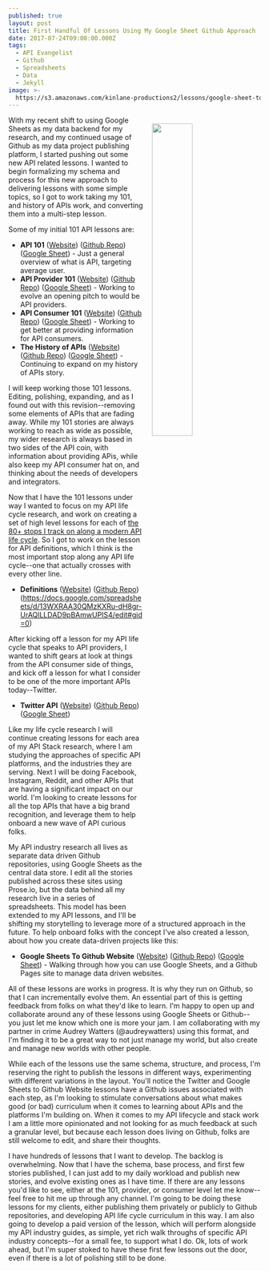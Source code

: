 ```yaml
---
published: true
layout: post
title: First Handful Of Lessons Using My Google Sheet Github Approach
date: 2017-07-24T09:00:00.000Z
tags:
  - API Evangelist
  - Github
  - Spreadsheets
  - Data
  - Jekyll
image: >-
  https://s3.amazonaws.com/kinlane-productions2/lessons/google-sheet-to-github.png
---
```

<p><img src="https://s3.amazonaws.com/kinlane-productions2/lessons/google-sheet-to-github.png" align="right" width="40%" style="padding: 15px;" /></p>With my recent shift to using Google Sheets as my data backend for my research, and my continued usage of Github as my data project publishing platform, I started pushing out some new API related lessons. I wanted to begin formalizing my schema and process for this new approach to delivering lessons with some simple topics, so I got to work taking my 101, and history of APIs work, and converting them into a multi-step lesson.

Some of my initial 101 API lessons are:

- **API 101** ([Website](http://101.apievangelist.com/)) ([Github Repo](https://github.com/api-evangelist/101)) ([Google Sheet](https://docs.google.com/spreadsheets/d/e/2PACX-1vRZ5VwkOard0nnwu8N_C-XMjAgOAElAMBrs7HHMKPtoGApmrau9yHPxVcNdiFfzLX6y7gKrPn12j6pr/pubhtml)) - Just a general overview of what is API, targeting average user.
- **API Provider 101** ([Website](http://101.consumer.apievangelist.com/)) ([Github Repo](https://github.com/api-evangelist/101-provider)) ([Google Sheet](https://docs.google.com/spreadsheets/d/e/2PACX-1vRZ5VwkOard0nnwu8N_C-XMjAgOAElAMBrs7HHMKPtoGApmrau9yHPxVcNdiFfzLX6y7gKrPn12j6pr/pubhtml)) - Working to evolve an opening pitch to would be API providers.
- **API Consumer 101** ([Website](http://101.provider.apievangelist.com/)) ([Github Repo](https://github.com/api-evangelist/101-consumer)) ([Google Sheet](https://docs.google.com/spreadsheets/d/e/2PACX-1vRZ5VwkOard0nnwu8N_C-XMjAgOAElAMBrs7HHMKPtoGApmrau9yHPxVcNdiFfzLX6y7gKrPn12j6pr/pubhtml)) - Working to get better at providing information for API consumers.
- **The History of APIs** ([Website](http://history.apievangelist.com/)) ([Github Repo](https://github.com/api-evangelist/history/tree/gh-pages)) ([Google Sheet](https://docs.google.com/spreadsheets/d/e/2PACX-1vRZ5VwkOard0nnwu8N_C-XMjAgOAElAMBrs7HHMKPtoGApmrau9yHPxVcNdiFfzLX6y7gKrPn12j6pr/pubhtml)) - Continuing to expand on my history of APIs story.

I will keep working those 101 lessons. Editing, polishing, expanding, and as I found out with this revision--removing some elements of APIs that are fading away. While my 101 stories are always working to reach as wide as possible, my wider research is always based in two sides of the API coin, with information about providing APis, while also keep my API consumer hat on, and thinking about the needs of developers and integrators.

Now that I have the 101 lessons under way I wanted to focus on my API life cycle research, and work on creating a set of high level lessons for each of [the 80+ stops I track on along a modern API life cycle](http://apievangelist.com/api-lifecycle/). So I got to work on the lesson for API definitions, which I think is the most important stop along any API life cycle--one that actually crosses with every other line.

- **Definitions** ([Website](http://definitions.lesson.apievangelist.com/)) ([Github Repo](https://github.com/api-evangelist-api-provider-lessons/definitions)) (https://docs.google.com/spreadsheets/d/13WXRAA30QMzKXRu-dH8gr-UrAQlLLDAD9pBAmwUPIS4/edit#gid=0)

After kicking off a lesson for my API life cycle that speaks to API providers, I wanted to shift gears at look at things from the API consumer side of things, and kick off a lesson for what I consider to be one of the more important APIs today--Twitter.

- **Twitter API** ([Website](http://twitter.lesson.apievangelist.com/)) ([Github Repo](https://github.com/api-evangelist-api-consumer-lessons/twitter)) ([Google Sheet](https://docs.google.com/spreadsheets/d/e/2PACX-1vTgmzyXYB3CdPdvSL8xy9Eyg7lJ-Z0zCjuyktpwHo4Pdj1x_Rod_sxCl2WCQ27aw5WrgcAk-T28hzXE/pubhtml))

Like my life cycle research I will continue creating lessons for each area of my API Stack research, where I am studying the approaches of specific API platforms, and the industries they are serving. Next I will be doing Facebook, Instagram, Reddit, and other APIs that are having a significant impact on our world. I'm looking to create lessons for all the top APIs that have a big brand recognition, and leverage them to help onboard a new wave of API curious folks.

My API industry research all lives as separate data driven Github repositories, using Google Sheets as the central data store. I edit all the stories published across these sites using Prose.io, but the data behind all my research live in a series of spreadsheets. This model has been extended to my API lessons, and I'll be shifting my storytelling to leverage more of a structured approach in the future.  To help onboard folks with the concept I've also created a lesson, about how you create data-driven projects like this:

- **Google Sheets To Github Website** ([Website](https://contrafabulists-lessons.github.io/google-sheet-to-github-website/)) ([Github Repo](https://github.com/contrafabulists-lessons/google-sheet-to-github-website/)) ([Google Sheet](https://docs.google.com/spreadsheets/d/e/2PACX-1vSJoniCTFaaQuB7vB6mVkq6PMzQpQqxNomkKWcCpnZOsOwszGTbaiiLUP06wjsqDcSIueQgKsoVsyzT/pubhtml)) - Walking through how you can use Google Sheets, and a Github Pages site to manage data driven websites.

All of these lessons are works in progress. It is why they run on Github, so that I can incrementally evolve them. An essential part of this is getting feedback from folks on what they'd like to learn. I'm happy to open up and collaborate around any of these lessons using Google Sheets or Github--you just let me know which one is more your jam. I am collaborating with my partner in crime Audrey Watters (@audreywatters) using this format, and I'm finding it to be a great way to not just manage my world, but also create and manage new worlds with other people.

While each of the lessons use the same schema, structure, and process, I'm reserving the right to publish the lessons in different ways, experimenting with different variations in the layout. You'll notice the Twitter and Google Sheets to Github Website lessons have a Github issues associated with each step, as I'm looking to stimulate conversations about what makes good (or bad) curriculum when it comes to learning about APIs and the platforms I'm building on. When it comes to my API lifecycle and stack work I am a little more opinionated and not looking for as much feedback at such a granular level, but because each lesson does living on Github, folks are still welcome to edit, and share their thoughts.

I have hundreds of lessons that I want to develop. The backlog is overwhelming. Now that I have the schema, base process, and first few stories published, I can just add to my daily workload and publish new stories, and evolve existing ones as I have time. If there are any lessons you'd like to see, either at the 101, provider, or consumer level let me know--feel free to hit me up through any channel. I'm going to be doing these lessons for my clients, either publishing them privately or publicly to Github repositories, and developing API life cycle curriculum in this way. I am also going to develop a paid version of the lesson, which will perform alongside my API industry guides, as simple, yet rich walk throughs of specific API industry concepts--for a small fee, to support what I do. Ok, lots of work ahead, but I'm super stoked to have these first few lessons out the door, even if there is a lot of polishing still to be done.
